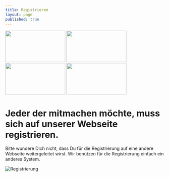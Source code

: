 ```yaml
---
title: Registrieren
layout: page
published: true
---
```


<div class="block" style="margin-top: 1em">
  <img src="/assets/images/handy.svg" width="190" height="100" />
  <img src="/assets/images/box.svg" width="190" height="100" />
  <img src="/assets/images/spritze.svg" width="190" height="100" />
  <img src="/assets/images/brief.svg" width="190" height="100" />
</div>

# Jeder der mitmachen möchte, muss sich auf unserer Webseite registrieren.

Bitte wundere Dich nicht, dass Du für die Registrierung auf eine andere Webseite weitergeleitet wirst. Wir benützen für die Registrierung einfach ein anderes System.

![Registrierung]({{site.baseurl}}/assets/images/Hier_geht_es_zur_Registrierung.jpg)
